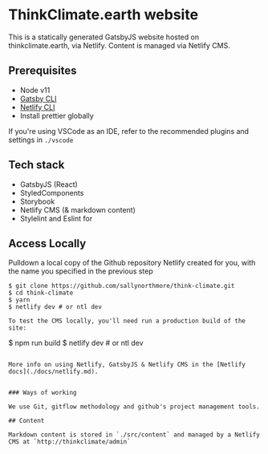 # ThinkClimate.earth website

This is a statically generated GatsbyJS website hosted on thinkclimate.earth, via Netlify. Content is managed via Netlify CMS.

## Prerequisites

- Node v11
- [Gatsby CLI](https://www.gatsbyjs.org/docs/)
- [Netlify CLI](https://github.com/netlify/cli)
- Install prettier globally

If you're using VSCode as an IDE, refer to the recommended plugins and settings in `./vscode`

## Tech stack

- GatsbyJS (React)
- StyledComponents
- Storybook
- Netlify CMS (& markdown content)
- Stylelint and Eslint for


## Access Locally

Pulldown a local copy of the Github repository Netlify created for you, with the name you specified in the previous step
```
$ git clone https://github.com/sallynorthmore/think-climate.git
$ cd think-climate
$ yarn
$ netlify dev # or ntl dev

To test the CMS locally, you'll need run a production build of the site:

```
$ npm run build
$ netlify dev # or ntl dev
```

More info on using Netlify, GatsbyJS & Netlify CMS in the [Netlify docs](./docs/netlify.md).


### Ways of working

We use Git, gitflow methodology and github's project management tools.

## Content

Markdown content is stored in `./src/content` and managed by a Netlify CMS at `http://thinkclimate/admin`
